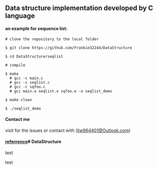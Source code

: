 ## Data structure implementation developed by C language

#### an example for sequence list:
```linux
# clone the repository to the local folder

$ git clone https://github.com/Frankie32244/DataStructure

$ cd DataStructure/seqlist

# compile

$ make
  # gcc -c main.c 
  # gcc -c seqlist.c
  # gcc -c sqfoo.c
  # gcc main.o seqlist.o sqfoo.o -o seqlist_demo

$ make clean

$ ./seqlist_demo
```

#### Contact me

visit for the issues or contact with (liw964401@Outlook.com)

#### [referrence](https://blog.csdn.net/lady_killer9/article/details/82695770)# DataStructure


test


test

